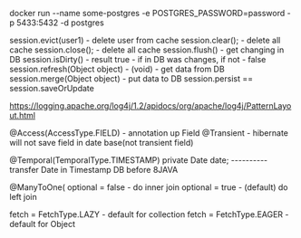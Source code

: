 docker run --name some-postgres -e POSTGRES_PASSWORD=password -p 5433:5432 -d postgres

session.evict(user1) -  delete user  from cache
session.clear(); - delete all cache
session.close(); - delete all cache
session.flush() - get changing in DB
session.isDirty() - result true - if in DB was changes, if not - false
session.refresh(Object object) - (void) - get data from DB
session.merge(Object object) - put data to DB
session.persist == session.saveOrUpdate

https://logging.apache.org/log4j/1.2/apidocs/org/apache/log4j/PatternLayout.html
<param name="conversionPattern" value="[%d{HH:mm:ss,SSS}] %p [%c: %L] %m%n"/>

@Access(AccessType.FIELD) - annotation up Field
@Transient - hibernate will not save field in date base(not transient field)

@Temporal(TemporalType.TIMESTAMP)
private Date date;      ----------transfer Date in Timestamp DB before 8JAVA

@ManyToOne(
optional = false - do inner join
optional = true - (default) do left join

fetch = FetchType.LAZY - default for collection
fetch = FetchType.EAGER - default for Object
